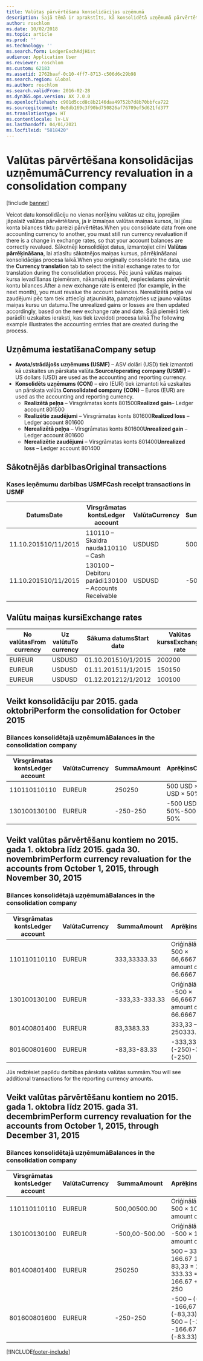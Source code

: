 ```yaml
---
title: Valūtas pārvērtēšana konsolidācijas uzņēmumā
description: Šajā tēmā ir aprakstīts, kā konsolidētā uzņēmumā pārvērtēt valūtu.
author: roschlom
ms.date: 10/02/2018
ms.topic: article
ms.prod: ''
ms.technology: ''
ms.search.form: LedgerExchAdjHist
audience: Application User
ms.reviewer: roschlom
ms.custom: 62183
ms.assetid: 2762baaf-0c10-4ff7-8713-c506d6c29b98
ms.search.region: Global
ms.author: roschlom
ms.search.validFrom: 2016-02-28
ms.dyn365.ops.version: AX 7.0.0
ms.openlocfilehash: c901d5ccd8c8b2146daa49752b7d8b70bbfca722
ms.sourcegitcommit: 0e8db169c3f90bd750826af76709ef5d621fd377
ms.translationtype: HT
ms.contentlocale: lv-LV
ms.lasthandoff: 04/01/2021
ms.locfileid: "5818420"
---
```

# <a name="currency-revaluation-in-a-consolidation-company"></a><span data-ttu-id="f4996-103">Valūtas pārvērtēšana konsolidācijas uzņēmumā</span><span class="sxs-lookup"><span data-stu-id="f4996-103">Currency revaluation in a consolidation company</span></span>

[!include [banner](../includes/banner.md)]

<span data-ttu-id="f4996-104">Veicot datu konsolidāciju no vienas norēķinu valūtas uz citu, joprojām jāpalaiž valūtas pārvērtēšana, ja ir izmaiņas valūtas maiņas kursos, lai jūsu konta bilances tiktu pareizi pārvērtētas.</span><span class="sxs-lookup"><span data-stu-id="f4996-104">When you consolidate data from one accounting currency to another, you must still run currency revaluation if there is a change in exchange rates, so that your account balances  are correctly revalued.</span></span> <span data-ttu-id="f4996-105">Sākotnēji konsolidējot datus, izmantojiet cilni **Valūtas pārrēķināšana**, lai atlasītu sākotnējos maiņas kursus, pārrēķināšanai konsolidācijas procesa laikā.</span><span class="sxs-lookup"><span data-stu-id="f4996-105">When you originally consolidate the data, use the **Currency translation** tab to select the initial exchange rates to for translation during the consolidation process.</span></span> <span data-ttu-id="f4996-106">Pēc jaunā valūtas maiņas kursa ievadīšanas (piemēram, nākamajā mēnesī), nepieciešams pārvērtēt kontu bilances.</span><span class="sxs-lookup"><span data-stu-id="f4996-106">After a new exchange rate is entered (for example, in the next month), you must revalue the account balances.</span></span> <span data-ttu-id="f4996-107">Nerealizētā peļņa vai zaudējumi pēc tam tiek attiecīgi atjaunināta, pamatojoties uz jauno valūtas maiņas kursu un datumu.</span><span class="sxs-lookup"><span data-stu-id="f4996-107">The unrealized gains or losses are then updated accordingly, based on the new exchange rate and date.</span></span> <span data-ttu-id="f4996-108">Šajā piemērā tiek parādīti uzskaites ieraksti, kas tiek izveidoti procesa laikā.</span><span class="sxs-lookup"><span data-stu-id="f4996-108">The following example illustrates the accounting entries that are created during the process.</span></span>

## <a name="company-setup"></a><span data-ttu-id="f4996-109">Uzņēmuma iestatīšana</span><span class="sxs-lookup"><span data-stu-id="f4996-109">Company setup</span></span>
-   <span data-ttu-id="f4996-110">**Avota/strādājošs uzņēmums (USMF)** – ASV dolāri (USD) tiek izmantoti kā uzskaites un pārskata valūta.</span><span class="sxs-lookup"><span data-stu-id="f4996-110">**Source/operating company (USMF)** – US dollars (USD) are used as the accounting and reporting currency.</span></span>
-   <span data-ttu-id="f4996-111">**Konsolidēts uzņēmums (CON)** – eiro (EUR) tiek izmantoti kā uzskaites un pārskata valūta.</span><span class="sxs-lookup"><span data-stu-id="f4996-111">**Consolidated company (CON)** – Euros (EUR) are used as the accounting and reporting currency.</span></span>
    -   <span data-ttu-id="f4996-112">**Realizētā peļņa** – Virsgrāmatas konts 801500</span><span class="sxs-lookup"><span data-stu-id="f4996-112">**Realized gain**– Ledger account 801500</span></span>
    -   <span data-ttu-id="f4996-113">**Realizētie zaudējumi** – Virsgrāmatas konts 801600</span><span class="sxs-lookup"><span data-stu-id="f4996-113">**Realized loss** – Ledger account 801600</span></span>
    -   <span data-ttu-id="f4996-114">**Nerealizētā peļņa** – Virsgrāmatas konts 801600</span><span class="sxs-lookup"><span data-stu-id="f4996-114">**Unrealized gain** – Ledger account 801600</span></span>
    -   <span data-ttu-id="f4996-115">**Nerealizētie zaudējumi** – Virsgrāmatas konts 801400</span><span class="sxs-lookup"><span data-stu-id="f4996-115">**Unrealized loss** – Ledger account 801400</span></span>

## <a name="original-transactions"></a><span data-ttu-id="f4996-116">Sākotnējās darbības</span><span class="sxs-lookup"><span data-stu-id="f4996-116">Original transactions</span></span>
### <a name="cash-receipt-transactions-in-usmf"></a><span data-ttu-id="f4996-117">Kases ieņēmumu darbības USMF</span><span class="sxs-lookup"><span data-stu-id="f4996-117">Cash receipt transactions in USMF</span></span>

| <span data-ttu-id="f4996-118">Datums</span><span class="sxs-lookup"><span data-stu-id="f4996-118">Date</span></span>       | <span data-ttu-id="f4996-119">Virsgrāmatas konts</span><span class="sxs-lookup"><span data-stu-id="f4996-119">Ledger account</span></span>               | <span data-ttu-id="f4996-120">Valūta</span><span class="sxs-lookup"><span data-stu-id="f4996-120">Currency</span></span> | <span data-ttu-id="f4996-121">Summa</span><span class="sxs-lookup"><span data-stu-id="f4996-121">Amount</span></span> |
|------------|------------------------------|----------|--------|
| <span data-ttu-id="f4996-122">11.10.2015</span><span class="sxs-lookup"><span data-stu-id="f4996-122">10/11/2015</span></span> | <span data-ttu-id="f4996-123">110110 – Skaidra nauda</span><span class="sxs-lookup"><span data-stu-id="f4996-123">110110 – Cash</span></span>                | <span data-ttu-id="f4996-124">USD</span><span class="sxs-lookup"><span data-stu-id="f4996-124">USD</span></span>      | <span data-ttu-id="f4996-125">500</span><span class="sxs-lookup"><span data-stu-id="f4996-125">500</span></span>    |
| <span data-ttu-id="f4996-126">11.10.2015</span><span class="sxs-lookup"><span data-stu-id="f4996-126">10/11/2015</span></span> | <span data-ttu-id="f4996-127">130100 – Debitoru parādi</span><span class="sxs-lookup"><span data-stu-id="f4996-127">130100 – Accounts Receivable</span></span> | <span data-ttu-id="f4996-128">USD</span><span class="sxs-lookup"><span data-stu-id="f4996-128">USD</span></span>      | <span data-ttu-id="f4996-129">-500</span><span class="sxs-lookup"><span data-stu-id="f4996-129">-500</span></span>   |

## <a name="exchange-rates"></a><span data-ttu-id="f4996-130">Valūtu maiņas kursi</span><span class="sxs-lookup"><span data-stu-id="f4996-130">Exchange rates</span></span>

| <span data-ttu-id="f4996-131">No valūtas</span><span class="sxs-lookup"><span data-stu-id="f4996-131">From currency</span></span> | <span data-ttu-id="f4996-132">Uz valūtu</span><span class="sxs-lookup"><span data-stu-id="f4996-132">To currency</span></span> | <span data-ttu-id="f4996-133">Sākuma datums</span><span class="sxs-lookup"><span data-stu-id="f4996-133">Start date</span></span> | <span data-ttu-id="f4996-134">Valūtas kurss</span><span class="sxs-lookup"><span data-stu-id="f4996-134">Exchange rate</span></span> |
|---------------|-------------|------------|---------------|
| <span data-ttu-id="f4996-135">EUR</span><span class="sxs-lookup"><span data-stu-id="f4996-135">EUR</span></span>           | <span data-ttu-id="f4996-136">USD</span><span class="sxs-lookup"><span data-stu-id="f4996-136">USD</span></span>         | <span data-ttu-id="f4996-137">01.10.2015</span><span class="sxs-lookup"><span data-stu-id="f4996-137">10/1/2015</span></span>  | <span data-ttu-id="f4996-138">200</span><span class="sxs-lookup"><span data-stu-id="f4996-138">200</span></span>           |
| <span data-ttu-id="f4996-139">EUR</span><span class="sxs-lookup"><span data-stu-id="f4996-139">EUR</span></span>           | <span data-ttu-id="f4996-140">USD</span><span class="sxs-lookup"><span data-stu-id="f4996-140">USD</span></span>         | <span data-ttu-id="f4996-141">01.11.2015</span><span class="sxs-lookup"><span data-stu-id="f4996-141">11/1/2015</span></span>  | <span data-ttu-id="f4996-142">150</span><span class="sxs-lookup"><span data-stu-id="f4996-142">150</span></span>           |
| <span data-ttu-id="f4996-143">EUR</span><span class="sxs-lookup"><span data-stu-id="f4996-143">EUR</span></span>           | <span data-ttu-id="f4996-144">USD</span><span class="sxs-lookup"><span data-stu-id="f4996-144">USD</span></span>         | <span data-ttu-id="f4996-145">01.12.2012</span><span class="sxs-lookup"><span data-stu-id="f4996-145">12/1/2012</span></span>  | <span data-ttu-id="f4996-146">100</span><span class="sxs-lookup"><span data-stu-id="f4996-146">100</span></span>           |

## <a name="perform-the-consolidation-for-october-2015"></a><span data-ttu-id="f4996-147">Veikt konsolidāciju par 2015. gada oktobri</span><span class="sxs-lookup"><span data-stu-id="f4996-147">Perform the consolidation for October 2015</span></span>
### <a name="balances-in-the-consolidation-company"></a><span data-ttu-id="f4996-148">Bilances konsolidētajā uzņēmumā</span><span class="sxs-lookup"><span data-stu-id="f4996-148">Balances in the consolidation company</span></span>

| <span data-ttu-id="f4996-149">Virsgrāmatas konts</span><span class="sxs-lookup"><span data-stu-id="f4996-149">Ledger account</span></span> | <span data-ttu-id="f4996-150">Valūta</span><span class="sxs-lookup"><span data-stu-id="f4996-150">Currency</span></span> | <span data-ttu-id="f4996-151">Summa</span><span class="sxs-lookup"><span data-stu-id="f4996-151">Amount</span></span> | <span data-ttu-id="f4996-152">Aprēķins</span><span class="sxs-lookup"><span data-stu-id="f4996-152">Calculation</span></span>    |
|----------------|----------|--------|----------------|
| <span data-ttu-id="f4996-153">110110</span><span class="sxs-lookup"><span data-stu-id="f4996-153">110110</span></span>         | <span data-ttu-id="f4996-154">EUR</span><span class="sxs-lookup"><span data-stu-id="f4996-154">EUR</span></span>      | <span data-ttu-id="f4996-155">250</span><span class="sxs-lookup"><span data-stu-id="f4996-155">250</span></span>    | <span data-ttu-id="f4996-156">500 USD × 50%</span><span class="sxs-lookup"><span data-stu-id="f4996-156">500 USD × 50%</span></span>  |
| <span data-ttu-id="f4996-157">130100</span><span class="sxs-lookup"><span data-stu-id="f4996-157">130100</span></span>         | <span data-ttu-id="f4996-158">EUR</span><span class="sxs-lookup"><span data-stu-id="f4996-158">EUR</span></span>      | <span data-ttu-id="f4996-159">-250</span><span class="sxs-lookup"><span data-stu-id="f4996-159">-250</span></span>   | <span data-ttu-id="f4996-160">-500 USD × 50%</span><span class="sxs-lookup"><span data-stu-id="f4996-160">-500 USD × 50%</span></span> |

## <a name="perform-currency-revaluation-for-the-accounts-from-october-1-2015-through-november-30-2015"></a><span data-ttu-id="f4996-161">Veikt valūtas pārvērtēšanu kontiem no 2015. gada 1. oktobra līdz 2015. gada 30. novembrim</span><span class="sxs-lookup"><span data-stu-id="f4996-161">Perform currency revaluation for the accounts from October 1, 2015, through November 30, 2015</span></span>
### <a name="balances-in-the-consolidation-company"></a><span data-ttu-id="f4996-162">Bilances konsolidētajā uzņēmumā</span><span class="sxs-lookup"><span data-stu-id="f4996-162">Balances in the consolidation company</span></span>

| <span data-ttu-id="f4996-163">Virsgrāmatas konts</span><span class="sxs-lookup"><span data-stu-id="f4996-163">Ledger account</span></span> | <span data-ttu-id="f4996-164">Valūta</span><span class="sxs-lookup"><span data-stu-id="f4996-164">Currency</span></span> | <span data-ttu-id="f4996-165">Summa</span><span class="sxs-lookup"><span data-stu-id="f4996-165">Amount</span></span>  | <span data-ttu-id="f4996-166">Aprēķins</span><span class="sxs-lookup"><span data-stu-id="f4996-166">Calculation</span></span>                        |
|----------------|----------|---------|------------------------------------|
| <span data-ttu-id="f4996-167">110110</span><span class="sxs-lookup"><span data-stu-id="f4996-167">110110</span></span>         | <span data-ttu-id="f4996-168">EUR</span><span class="sxs-lookup"><span data-stu-id="f4996-168">EUR</span></span>      | <span data-ttu-id="f4996-169">333,33</span><span class="sxs-lookup"><span data-stu-id="f4996-169">333.33</span></span>  | <span data-ttu-id="f4996-170">Oriģinālā summa 500 × 66,6667%</span><span class="sxs-lookup"><span data-stu-id="f4996-170">Original amount of 500 × 66.6667%</span></span>  |
| <span data-ttu-id="f4996-171">130100</span><span class="sxs-lookup"><span data-stu-id="f4996-171">130100</span></span>         | <span data-ttu-id="f4996-172">EUR</span><span class="sxs-lookup"><span data-stu-id="f4996-172">EUR</span></span>      | <span data-ttu-id="f4996-173">-333,33</span><span class="sxs-lookup"><span data-stu-id="f4996-173">-333.33</span></span> | <span data-ttu-id="f4996-174">Oriģinālā summa -500 × 66,6667%</span><span class="sxs-lookup"><span data-stu-id="f4996-174">Original amount of -500 × 66.6667%</span></span> |
| <span data-ttu-id="f4996-175">801400</span><span class="sxs-lookup"><span data-stu-id="f4996-175">801400</span></span>         | <span data-ttu-id="f4996-176">EUR</span><span class="sxs-lookup"><span data-stu-id="f4996-176">EUR</span></span>      | <span data-ttu-id="f4996-177">83,33</span><span class="sxs-lookup"><span data-stu-id="f4996-177">83.33</span></span>   | <span data-ttu-id="f4996-178">333,33 – 250</span><span class="sxs-lookup"><span data-stu-id="f4996-178">333.33 – 250</span></span>                       |
| <span data-ttu-id="f4996-179">801600</span><span class="sxs-lookup"><span data-stu-id="f4996-179">801600</span></span>         | <span data-ttu-id="f4996-180">EUR</span><span class="sxs-lookup"><span data-stu-id="f4996-180">EUR</span></span>      | <span data-ttu-id="f4996-181">-83,33</span><span class="sxs-lookup"><span data-stu-id="f4996-181">-83.33</span></span>  | <span data-ttu-id="f4996-182">-333,33 – (-250)</span><span class="sxs-lookup"><span data-stu-id="f4996-182">-333.33 – (-250)</span></span>                   |

<span data-ttu-id="f4996-183">Jūs redzēsiet papildu darbības pārskata valūtas summām.</span><span class="sxs-lookup"><span data-stu-id="f4996-183">You will see additional transactions for the reporting currency amounts.</span></span>

## <a name="perform-currency-revaluation-for-the-accounts-from-october-1-2015-through-december-31-2015"></a><span data-ttu-id="f4996-184">Veikt valūtas pārvērtēšanu kontiem no 2015. gada 1. oktobra līdz 2015. gada 31. decembrim</span><span class="sxs-lookup"><span data-stu-id="f4996-184">Perform currency revaluation for the accounts from October 1, 2015, through December 31, 2015</span></span>
### <a name="balances-in-the-consolidation-company"></a><span data-ttu-id="f4996-185">Bilances konsolidētajā uzņēmumā</span><span class="sxs-lookup"><span data-stu-id="f4996-185">Balances in the consolidation company</span></span>

| <span data-ttu-id="f4996-186">Virsgrāmatas konts</span><span class="sxs-lookup"><span data-stu-id="f4996-186">Ledger account</span></span> | <span data-ttu-id="f4996-187">Valūta</span><span class="sxs-lookup"><span data-stu-id="f4996-187">Currency</span></span> | <span data-ttu-id="f4996-188">Summa</span><span class="sxs-lookup"><span data-stu-id="f4996-188">Amount</span></span>  | <span data-ttu-id="f4996-189">Aprēķins</span><span class="sxs-lookup"><span data-stu-id="f4996-189">Calculation</span></span>                                          |
|----------------|----------|---------|------------------------------------------------------|
| <span data-ttu-id="f4996-190">110110</span><span class="sxs-lookup"><span data-stu-id="f4996-190">110110</span></span>         | <span data-ttu-id="f4996-191">EUR</span><span class="sxs-lookup"><span data-stu-id="f4996-191">EUR</span></span>      | <span data-ttu-id="f4996-192">500,00</span><span class="sxs-lookup"><span data-stu-id="f4996-192">500.00</span></span>  | <span data-ttu-id="f4996-193">Oriģinālā summa 500 × 1</span><span class="sxs-lookup"><span data-stu-id="f4996-193">Original amount of 500 × 1</span></span>                           |
| <span data-ttu-id="f4996-194">130100</span><span class="sxs-lookup"><span data-stu-id="f4996-194">130100</span></span>         | <span data-ttu-id="f4996-195">EUR</span><span class="sxs-lookup"><span data-stu-id="f4996-195">EUR</span></span>      | <span data-ttu-id="f4996-196">-500,00</span><span class="sxs-lookup"><span data-stu-id="f4996-196">-500.00</span></span> | <span data-ttu-id="f4996-197">Oriģinālā summa -500 × 1</span><span class="sxs-lookup"><span data-stu-id="f4996-197">Original amount of -500 × 1</span></span>                          |
| <span data-ttu-id="f4996-198">801400</span><span class="sxs-lookup"><span data-stu-id="f4996-198">801400</span></span>         | <span data-ttu-id="f4996-199">EUR</span><span class="sxs-lookup"><span data-stu-id="f4996-199">EUR</span></span>      | <span data-ttu-id="f4996-200">250</span><span class="sxs-lookup"><span data-stu-id="f4996-200">250</span></span>     | <span data-ttu-id="f4996-201">500 – 333,33 = 166.67 166,67 + 83,33 = 250</span><span class="sxs-lookup"><span data-stu-id="f4996-201">500 – 333.33 = 166.67 166.67 + 83.33 = 250</span></span>           |
| <span data-ttu-id="f4996-202">801600</span><span class="sxs-lookup"><span data-stu-id="f4996-202">801600</span></span>         | <span data-ttu-id="f4996-203">EUR</span><span class="sxs-lookup"><span data-stu-id="f4996-203">EUR</span></span>      | <span data-ttu-id="f4996-204">-250</span><span class="sxs-lookup"><span data-stu-id="f4996-204">-250</span></span>    | <span data-ttu-id="f4996-205">-500 – (-333,33) = -166,67 -166,67 + (-83,33) = -250</span><span class="sxs-lookup"><span data-stu-id="f4996-205">-500 – (-333.33) = -166.67 -166.67 + (-83.33) = -250</span></span> |







[!INCLUDE[footer-include](../../includes/footer-banner.md)]